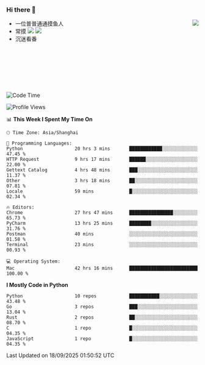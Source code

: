 ### Hi there 👋


<a href="https://github.com/yanlc39">
  <img align="right" src="https://github-readme-stats.vercel.app/api?username=yanlc39&show_icons=true&hide_border=true&icon_color=586069&title_color=a0a9af">
</a>

- 一位普普通通摸鱼人
- 常摸 ![](https://img.shields.io/badge/-Python-3e74a2?style=flat-square&logo=Python&logoColor=fff) ![](https://img.shields.io/badge/-C%2B%2B-brightgreen?style=flat-square)
- 沉迷看番



<br><br><br><br><br><br>


<!--START_SECTION:waka-->
![Code Time](http://img.shields.io/badge/Code%20Time-1%2C730%20hrs%2012%20mins-blue)

![Profile Views](http://img.shields.io/badge/Profile%20Views-0-blue)

📊 **This Week I Spent My Time On** 

```text
🕑︎ Time Zone: Asia/Shanghai

💬 Programming Languages: 
Python                   20 hrs 3 mins       ████████████░░░░░░░░░░░░░   47.45 % 
HTTP Request             9 hrs 17 mins       ██████░░░░░░░░░░░░░░░░░░░   22.00 % 
Gettext Catalog          4 hrs 48 mins       ███░░░░░░░░░░░░░░░░░░░░░░   11.37 % 
Other                    3 hrs 18 mins       ██░░░░░░░░░░░░░░░░░░░░░░░   07.81 % 
Locale                   59 mins             █░░░░░░░░░░░░░░░░░░░░░░░░   02.34 % 

🔥 Editors: 
Chrome                   27 hrs 47 mins      ████████████████░░░░░░░░░   65.73 % 
PyCharm                  13 hrs 25 mins      ████████░░░░░░░░░░░░░░░░░   31.76 % 
Postman                  40 mins             ░░░░░░░░░░░░░░░░░░░░░░░░░   01.58 % 
Terminal                 23 mins             ░░░░░░░░░░░░░░░░░░░░░░░░░   00.93 % 

💻 Operating System: 
Mac                      42 hrs 16 mins      █████████████████████████   100.00 % 
```

**I Mostly Code in Python** 

```text
Python                   10 repos            ███████████░░░░░░░░░░░░░░   43.48 % 
Go                       3 repos             ███░░░░░░░░░░░░░░░░░░░░░░   13.04 % 
Rust                     2 repos             ██░░░░░░░░░░░░░░░░░░░░░░░   08.70 % 
C                        1 repo              █░░░░░░░░░░░░░░░░░░░░░░░░   04.35 % 
JavaScript               1 repo              █░░░░░░░░░░░░░░░░░░░░░░░░   04.35 % 
```




 Last Updated on 18/09/2025 01:50:52 UTC
<!--END_SECTION:waka-->
